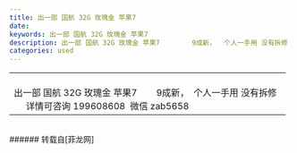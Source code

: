 ```yaml
---
title: 出一部 国航 32G 玫瑰金 苹果7
date: 
keywords: 出一部 国航 32G 玫瑰金 苹果7
description: 出一部 国航 32G 玫瑰金 苹果7        9成新，  个人一手用 没有拆修       详情可咨询 199608608  微信 zab5658
categories: used
---
```

<td class="t_f" id="postmessage_1763953">

<table cellspacing="0" class="t_table" style="width:98%"><tr><td><br/>
出一部 国航 32G 玫瑰金 苹果7        9成新，  个人一手用 没有拆修       详情可咨询 199608608  微信 zab5658</td></tr></table><br/>
</td>
###### 转载自[菲龙网]